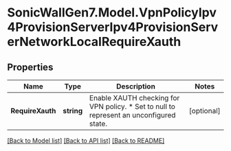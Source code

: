 # SonicWallGen7.Model.VpnPolicyIpv4ProvisionServerIpv4ProvisionServerNetworkLocalRequireXauth

## Properties

Name | Type | Description | Notes
------------ | ------------- | ------------- | -------------
**RequireXauth** | **string** | Enable XAUTH checking for VPN policy. * Set to null to represent an unconfigured state. | [optional] 

[[Back to Model list]](../README.md#documentation-for-models) [[Back to API list]](../README.md#documentation-for-api-endpoints) [[Back to README]](../README.md)

